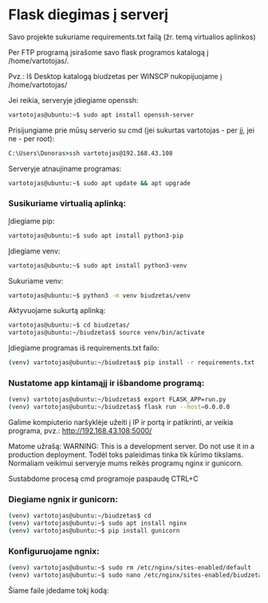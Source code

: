 # Flask diegimas į serverį

Savo projekte sukuriame requirements.txt failą (žr. temą virtualios aplinkos)

Per FTP programą įsirašome savo flask programos katalogą į /home/vartotojas/.

Pvz.:
Iš Desktop katalogą biudzetas per WINSCP nukopijuojame į /home/vartotojas/

Jei reikia, serveryje įdiegiame openssh:
```bash
vartotojas@ubuntu:~$ sudo apt install openssh-server
```

Prisijungiame prie mūsų serverio su cmd (jei sukurtas vartotojas - per jį, jei ne - per root):
```cmd
C:\Users\Donoras>ssh vartotojas@192.168.43.108
```

Serveryje atnaujiname programas:
```bash
vartotojas@ubuntu:~$ sudo apt update && apt upgrade  
```

### Susikuriame virtualią aplinką:

Įdiegiame pip:
```bash
vartotojas@ubuntu:~$ sudo apt install python3-pip
```
Įdiegiame venv:
```bash
vartotojas@ubuntu:~$ sudo apt install python3-venv
```
Sukuriame venv:
```bash
vartotojas@ubuntu:~$ python3 -m venv biudzetas/venv
```
Aktyvuojame sukurtą aplinką:
```bash
vartotojas@ubuntu:~$ cd biudzetas/
vartotojas@ubuntu:~/biudzetas$ source venv/bin/activate
```
Įdiegiame programas iš requirements.txt failo:
```bash
(venv) vartotojas@ubuntu:~/biudzetas$ pip install -r requirements.txt
```

### Nustatome app kintamąjį ir išbandome programą:

```bash
(venv) vartotojas@ubuntu:~/biudzetas$ export FLASK_APP=run.py
(venv) vartotojas@ubuntu:~/biudzetas$ flask run --host=0.0.0.0
```

Galime kompiuterio naršyklėje užeiti į IP ir portą ir patikrinti, ar veikia programa, pvz.:
http://192.168.43.108:5000/

Matome užrašą:
WARNING: This is a development server. Do not use it in a production deployment.
Todėl toks paleidimas tinka tik kūrimo tikslams. Normaliam veikimui serveryje mums reikės programų nginx ir gunicorn.

Sustabdome procesą cmd programoje paspaudę CTRL+C

### Diegiame ngnix ir gunicorn:
```bash
(venv) vartotojas@ubuntu:~/biudzetas$ cd
(venv) vartotojas@ubuntu:~$ sudo apt install nginx
(venv) vartotojas@ubuntu:~$ pip install gunicorn
```

### Konfiguruojame ngnix:
```bash
(venv) vartotojas@ubuntu:~$ sudo rm /etc/nginx/sites-enabled/default
(venv) vartotojas@ubuntu:~$ sudo nano /etc/nginx/sites-enabled/biudzetas
```

Šiame faile įdedame tokį kodą:
```

```